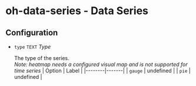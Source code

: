 # oh-data-series - Data Series



## Configuration


- `type` <small>TEXT</small> _Type_

  The type of the series.<br/><em>Note: heatmap needs a configured visual map and is not supported for time series</em>
  | Option | Label |
  |--------|-------|
  | `gauge` | undefined |
  | `pie` | undefined |



